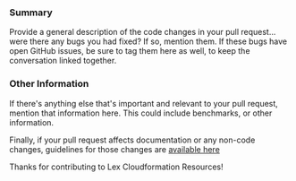 ### Summary

Provide a general description of the code changes in your pull
request... were there any bugs you had fixed? If so, mention them. If
these bugs have open GitHub issues, be sure to tag them here as well,
to keep the conversation linked together.

### Other Information

If there's anything else that's important and relevant to your pull
request, mention that information here. This could include
benchmarks, or other information.

Finally, if your pull request affects documentation or any non-code
changes, guidelines for those changes are [available
here](https://github.com/notonthehighstreet/lambda-lex-cloudformation-resource/blob/master/CONTRIBUTING.md)

Thanks for contributing to Lex Cloudformation Resources!
